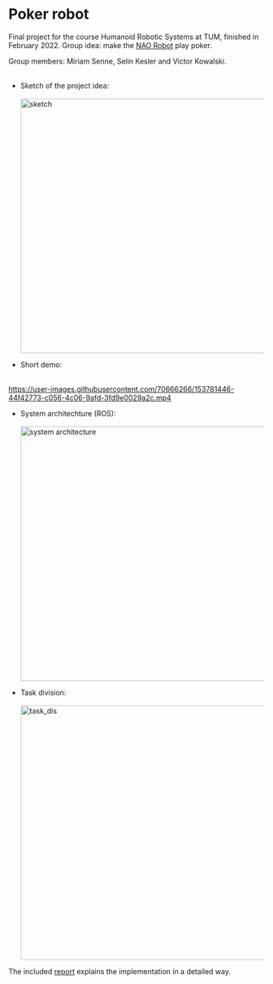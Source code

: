 # Poker robot

Final project for the course Humanoid Robotic Systems at TUM, finished in February 2022. Group idea: make the [NAO Robot](https://www.softbankrobotics.com/emea/en/nao) play poker.

Group members: Miriam Senne, Selin Kesler and Victor Kowalski.<br><br>

- Sketch of the project idea:<br><br><img width="500" alt="sketch" src="https://user-images.githubusercontent.com/70666266/153781413-0aa919be-59a2-4f63-9fe8-97611f96b2b6.png">

- Short demo:<br><br>

https://user-images.githubusercontent.com/70666266/153781446-44f42773-c056-4c06-9afd-3fd9e0029a2c.mp4

- System architechture (ROS):<br><br><img width="500" alt="system architecture" src="https://user-images.githubusercontent.com/70666266/153781448-45023bb5-da58-470a-8991-4ccf80f16621.png">

- Task division:<br><br><img width="500" alt="task_dis" src="https://user-images.githubusercontent.com/70666266/153781452-dfb5349d-c4c3-4d7e-a097-38d8b3a2aa8b.png">

The included [report](report) explains the implementation in a detailed way.
